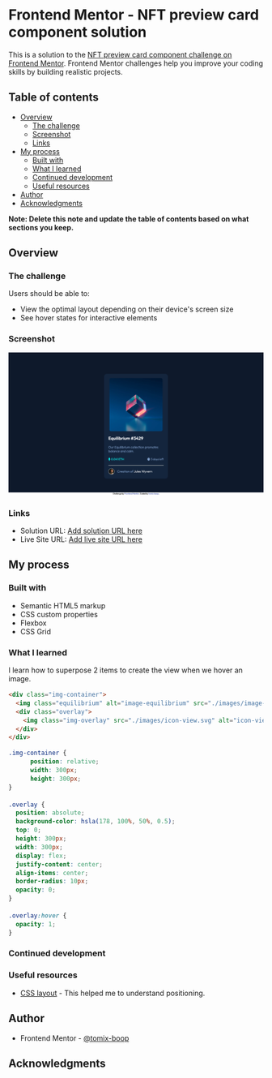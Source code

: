 # Frontend Mentor - NFT preview card component solution

This is a solution to the [NFT preview card component challenge on Frontend Mentor](https://www.frontendmentor.io/challenges/nft-preview-card-component-SbdUL_w0U). Frontend Mentor challenges help you improve your coding skills by building realistic projects. 

## Table of contents

- [Overview](#overview)
  - [The challenge](#the-challenge)
  - [Screenshot](#screenshot)
  - [Links](#links)
- [My process](#my-process)
  - [Built with](#built-with)
  - [What I learned](#what-i-learned)
  - [Continued development](#continued-development)
  - [Useful resources](#useful-resources)
- [Author](#author)
- [Acknowledgments](#acknowledgments)

**Note: Delete this note and update the table of contents based on what sections you keep.**

## Overview

### The challenge

Users should be able to:

- View the optimal layout depending on their device's screen size
- See hover states for interactive elements

### Screenshot

![](./screenshot.jpg)

### Links

- Solution URL: [Add solution URL here](https://your-solution-url.com)
- Live Site URL: [Add live site URL here](https://tomix-boop.github.io/nft-preview-card-challenge-frontendmentor/)

## My process

### Built with

- Semantic HTML5 markup
- CSS custom properties
- Flexbox
- CSS Grid

### What I learned

I learn how to superpose 2 items to create the view when we hover an image.

```html
<div class="img-container">
  <img class="equilibrium" alt="image-equilibrium" src="./images/image-equilibrium.jpg">
  <div class="overlay">
    <img class="img-overlay" src="./images/icon-view.svg" alt="icon-view">
  </div>
</div>
```
```css
.img-container {
      position: relative;
      width: 300px;
      height: 300px;
}

.overlay {
  position: absolute;
  background-color: hsla(178, 100%, 50%, 0.5);
  top: 0;
  height: 300px;
  width: 300px;
  display: flex;
  justify-content: center;
  align-items: center;
  border-radius: 10px;
  opacity: 0;
}

.overlay:hover {
  opacity: 1;
}
```

### Continued development

### Useful resources

- [CSS layout](https://www.w3schools.com/css/css_positioning.asp) - This helped me to understand positioning.

## Author

- Frontend Mentor - [@tomix-boop](https://www.frontendmentor.io/profile/tomix-boop)


## Acknowledgments
